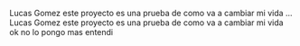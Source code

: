 Lucas Gomez
este proyecto es una prueba de como va a cambiar mi vida
...
Lucas Gomez
este proyecto es una prueba de como va a cambiar mi vida
ok no lo pongo mas
entendi
